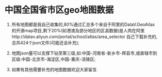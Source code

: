 中国全国省市区geo地图数据
===

1. 所有地图都是我自己收集的,80%通过汇总多个来自于阿里的DataV.GeoAiIas的开源map项目,剩下20%(如港澳及部分地区的区县数据)是人肉在阿里http://datav.aliyun.com/portal/school/atlas/area_selector 自己下载补充的, 总共424个json文件(可能还会补充);

2. 地图json量可以支撑下钻至第三级,如:中国-河南省-新乡市-辉县市,或直辖市到区级:中国-北京市-海淀区,中国-重庆-涪陵区;

3. 如果有其他需要补充的地图数据欢迎大家留言.